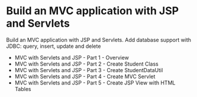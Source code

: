 # Build an MVC application with JSP and Servlets

Build an MVC application with JSP and Servlets. Add database support with JDBC: query, insert, update and delete

- MVC with Servlets and JSP - Part 1 - Overview
- MVC with Servlets and JSP - Part 2 - Create Student Class
- MVC with Servlets and JSP - Part 3 - Create StudentDataUtil
- MVC with Servlets and JSP - Part 4 - Create MVC Servlet
- MVC with Servlets and JSP - Part 5 - Create JSP View with HTML Tables
